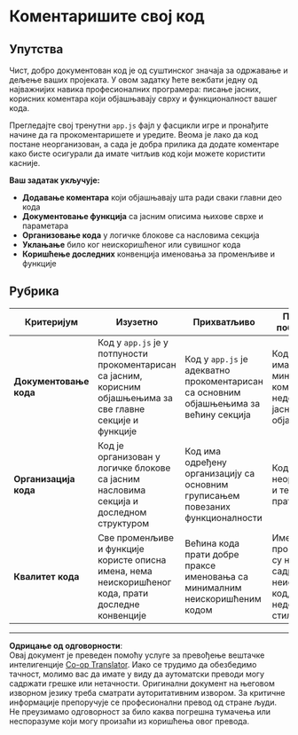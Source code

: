 <!--
CO_OP_TRANSLATOR_METADATA:
{
  "original_hash": "c162b3b3a1cafc1483c8015e9b266f0d",
  "translation_date": "2025-10-24T23:39:22+00:00",
  "source_file": "6-space-game/3-moving-elements-around/assignment.md",
  "language_code": "sr"
}
-->
# Коментаришите свој код

## Упутства

Чист, добро документован код је од суштинског значаја за одржавање и дељење ваших пројеката. У овом задатку ћете вежбати једну од најважнијих навика професионалних програмера: писање јасних, корисних коментара који објашњавају сврху и функционалност вашег кода.

Прегледајте свој тренутни `app.js` фајл у фасцикли игре и пронађите начине да га прокоментаришете и уредите. Веома је лако да код постане неорганизован, а сада је добра прилика да додате коментаре како бисте осигурали да имате читљив код који можете користити касније.

**Ваш задатак укључује:**
- **Додавање коментара** који објашњавају шта ради сваки главни део кода
- **Документовање функција** са јасним описима њихове сврхе и параметара
- **Организовање кода** у логичке блокове са насловима секција
- **Уклањање** било ког неискоришћеног или сувишног кода
- **Коришћење доследних** конвенција именовања за променљиве и функције

## Рубрика

| Критеријум | Изузетно | Прихватљиво | Потребно побољшање |
| ---------- | -------- | ----------- | ------------------ |
| **Документовање кода** | Код у `app.js` је у потпуности прокоментарисан са јасним, корисним објашњењима за све главне секције и функције | Код у `app.js` је адекватно прокоментарисан са основним објашњењима за већину секција | Код у `app.js` има минималне коментаре и недостају јасна објашњења |
| **Организација кода** | Код је организован у логичке блокове са јасним насловима секција и доследном структуром | Код има одређену организацију са основним груписањем повезаних функционалности | Код је донекле неорганизован и тешко га је пратити |
| **Квалитет кода** | Све променљиве и функције користе описна имена, нема неискоришћеног кода, прати доследне конвенције | Већина кода прати добре праксе именовања са минималним неискоришћеним кодом | Имена променљивих су нејасна, садржи неискоришћен код, недоследан стил |

---

**Одрицање од одговорности**:  
Овај документ је преведен помоћу услуге за превођење вештачке интелигенције [Co-op Translator](https://github.com/Azure/co-op-translator). Иако се трудимо да обезбедимо тачност, молимо вас да имате у виду да аутоматски преводи могу садржати грешке или нетачности. Оригинални документ на његовом изворном језику треба сматрати ауторитативним извором. За критичне информације препоручује се професионални превод од стране људи. Не преузимамо одговорност за било каква погрешна тумачења или неспоразуме који могу произаћи из коришћења овог превода.